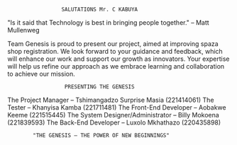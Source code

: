                      SALUTATIONS Mr. C KABUYA 
                     
"Is it said that Technology is best in bringing people together." – Matt Mullenweg

Team Genesis is proud to present our project, aimed at improving spaza shop 
registration. We look forward to your guidance and feedback, which will enhance our 
work and support our growth as innovators. Your expertise will help us refine our 
approach as we embrace learning and collaboration to achieve our mission.
 
                      PRESENTING THE GENESIS 
                      
The Project Manager – Tshimangadzo Surprise Masia (221414061)
The Tester – Khanyisa Kamba (221711481)
The Front-End Developer – Aobakwe Keeme (221515445)
The System Designer/Administrator – Billy Mokoena (221839593)
The Back-End Developer – Luxolo Mkhathazo (220435898)

            "THE GENESIS – THE POWER OF NEW BEGINNINGS"

